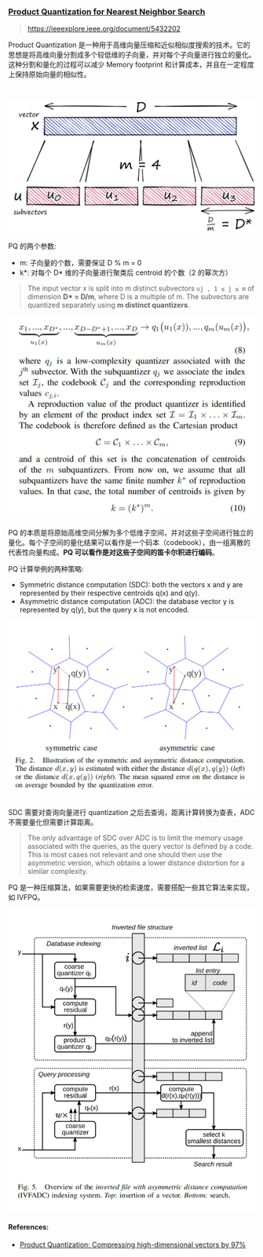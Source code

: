 ### [Product Quantization for Nearest Neighbor Search](/assets/pdfs/Product_Quantization_for_Nearest_Neighbor_Search.pdf)

> https://ieeexplore.ieee.org/document/5432202

Product Quantization 是一种用于高维向量压缩和近似相似度搜索的技术。它的思想是将高维向量分割成多个较低维的子向量，并对每个子向量进行独立的量化。这种分割和量化的过程可以减少 Memory footprint 和计算成本，并且在一定程度上保持原始向量的相似性。

![]()

<p align="center">
<img src="/assets/images/pq_subvector.png" alt="pq subvector" width="600"/>
</p>

PQ 的两个参数:

- m: 子向量的个数，需要保证 D % m = 0
- k*: 对每个 D* 维的子向量进行聚类后 centroid 的个数（2 的幂次方）

>  The input vector x is split into m distinct subvectors `uj , 1 ≤ j ≤ m` of dimension **D\* = D/m**, where D is a multiple of m. The subvectors are quantized separately using **m distinct quantizers**.

<p align="center">
<img src="/assets/images/pq_equation.png" alt="pq equations" width="600"/>
</p>

PQ 的本质是将原始高维空间分解为多个低维子空间，并对这些子空间进行独立的量化。每个子空间的量化结果可以看作是一个码本（codebook），由一组离散的代表性向量构成。**PQ 可以看作是对这些子空间的笛卡尔积进行编码**。

PQ 计算举例的两种策略:

- Symmetric distance computation (SDC): both the vectors x and y are represented by their respective centroids q(x) and q(y).
- Asymmetric distance computation (ADC): the database vector y is represented by q(y), but the query x is not encoded.

<p align="center">
<img src="/assets/images/pq_distance_computation.png" alt="pq distance computation" width="600"/>
</p>

SDC 需要对查询向量进行 quantization 之后去查询，距离计算转换为查表，ADC 不需要量化但需要计算距离。

> The only advantage of SDC over ADC is to limit the memory usage associated with the queries, as the query vector
> is defined by a code. This is most cases not relevant and one should then use the asymmetric version, which obtains a lower
> distance distortion for a similar complexity.

PQ 是一种压缩算法，如果需要更快的检索速度，需要搭配一些其它算法来实现，如 IVFPQ。

<p align="center">
<img src="/assets/images/pq_ivfadc.png" alt="IVFADC" width="600"/>
</p>

#### References:

- [Product Quantization: Compressing high-dimensional vectors by 97%](https://www.pinecone.io/learn/series/faiss/product-quantization/)

